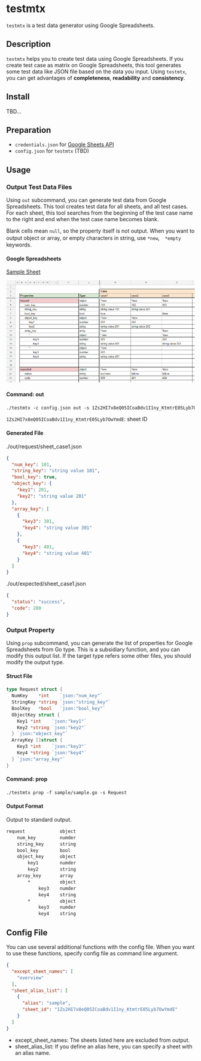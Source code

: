 # testmtx

`testmtx` is a test data generator using Google Spreadsheets.

## Description

`testmtx` helps you to create test data using Google Spreadsheets.
If you create test case as matrix on Google Spreadsheets, this tool generates some test data like JSON file based on the data you input.
Using `testmtx`, you can get advantages of **completeness**, **readability** and **consistency**.

## Install

TBD...

## Preparation

* `credentials.json` for [Google Sheets API](https://developers.google.com/sheets/api/quickstart/go#step_1_turn_on_the)
* `config.json` for `testmtx` (TBD)

## Usage

### Output Test Data Files

Using `out` subcommand, you can generate test data from Google Spreadsheets.
This tool creates test data for all sheets, and all test cases.
For each sheet, this tool searches from the beginning of the test case name to the right and end when the test case name becomes blank.

Blank cells mean `null`, so the property itself is not output.
When you want to output object or array, or empty characters in string, use `*new`,　`*empty` keywords.

#### Google Spreadsheets

[Sample Sheet](https://docs.google.com/spreadsheets/d/1Zs2HI7x8eQ05ICoaBdv1I1ny_KtmtrE05Lyb7OwYmdE)

![Sample Sheet](https://github.com/takuoki/testmtx/blob/image/image/sample_sheet.png)

#### Command: out

```txt
./testmtx -c config.json out -s 1Zs2HI7x8eQ05ICoaBdv1I1ny_KtmtrE05Lyb7OwYmdE
```

`1Zs2HI7x8eQ05ICoaBdv1I1ny_KtmtrE05Lyb7OwYmdE`: sheet ID

#### Generated File

./out/request/sheet_case1.json

```json
{
  "num_key": 101,
  "string_key": "string value 101",
  "bool_key": true,
  "object_key": {
    "key1": 201,
    "key2": "string value 201"
  },
  "array_key": [
    {
      "key3": 301,
      "key4": "string value 301"
    },
    {
      "key3": 401,
      "key4": "string value 401"
    }
  ]
}
```

./out/expected/sheet_case1.json

```json
{
  "status": "success",
  "code": 200
}
```

### Output Property

Using `prop` subcommand, you can generate the list of properties for Google Spreadsheets from Go type.
This is a subsidiary function, and you can modify this output list.
If the target type refers some other files, you should modify the output type.

#### Struct File

```go
type Request struct {
  NumKey    *int    `json:"num_key"`
  StringKey *string `json:"string_key"`
  BoolKey   *bool   `json:"bool_key"`
  ObjectKey struct {
    Key1 *int    `json:"key1"`
    Key2 *string `json:"key2"`
  } `json:"object_key"`
  ArrayKey []struct {
    Key3 *int    `json:"key3"`
    Key4 *string `json:"key4"`
  } `json:"array_key"`
}
```

#### Command: prop

```txt
./testmtx prop -f sample/sample.go -s Request
```

#### Output Format

Output to standard output.

```txt
request             object
    num_key         numder
    string_key      string
    bool_key        bool
    object_key      object
        key1        numder
        key2        string
    array_key       array
        *           object
            key3    numder
            key4    string
        *           object
            key3    numder
            key4    string
```

## Config File

You can use several additional functions with the config file.
When you want to use these functions, specify config file as command line argument.

```json
{
  "except_sheet_names": [
    "overview"
  ],
  "sheet_alias_list": [
    {
      "alias": "sample",
      "sheet_id": "1Zs2HI7x8eQ05ICoaBdv1I1ny_KtmtrE05Lyb7OwYmdE"
    }
  ]
}
```

* except_sheet_names: The sheets listed here are excluded from output.
* sheet_alias_list: If you define an alias here, you can specify a sheet with an alias name.
